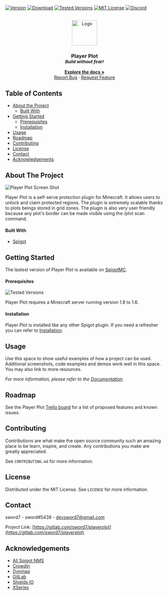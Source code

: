 <!-- PROJECT SHIELDS -->
<!--
*** I'm using markdown "reference style" links for readability.
*** Reference links are enclosed in brackets [ ] instead of parentheses ( ).
*** See the bottom of this document for the declaration of the reference variables
*** for contributors-url, forks-url, etc. This is an optional, concise syntax you may use.
*** https://www.markdownguide.org/basic-syntax/#reference-style-links
-->
[![Version][version-shield]][version-url]
[![Download][download-shield]][download-url]
[![Tested Versions][tested-shield]][tested-url]
[![MIT License][license-shield]][license-url]
[![Discord][discord-shield]][discord-url]

<!-- PROJECT LOGO -->
<br />
<div align="center">
  <a href="https://gitlab.com/sword7/playerplot">
    <img src="https://assets.gitlab-static.net/uploads/-/system/project/avatar/11067249/playerplot.png" alt="Logo" width="80" height="80">
  </a>

  ### Player Plot <br><sub>*Build without fear!*</sub>
  **[Explore the docs »](https://gitlab.com/sword7/playerplot)**
  <br/>
  [Report Bug](https://discord.com/invite/hKTXQBH)
  ·
  [Request Feature](https://discord.com/invite/hKTXQBH)
</div>

<!-- TABLE OF CONTENTS -->
## Table of Contents

* [About the Project](#about-the-project)
  * [Built With](#built-with)
* [Getting Started](#getting-started)
  * [Prerequisites](#prerequisites)
  * [Installation](#installation)
* [Usage](#usage)
* [Roadmap](#roadmap)
* [Contributing](#contributing)
* [License](#license)
* [Contact](#contact)
* [Acknowledgements](#acknowledgements)

<!-- ABOUT THE PROJECT -->
## About The Project

![Player Plot Screen Shot](https://eclipsekingdom.com/gallery/albums/Player_Plot/big/cover.png)

Player Plot is a self-serve protection plugin for Minecraft. It allows users to unlock and claim protected regions. The plugin is extremely scalable thanks to plots beings stored in grid zones. The plugin is also very user friendly because any plot's border can be made visible using the /plot scan command.

#### Built With

* [Spigot](https://www.spigotmc.org/)


<!-- GETTING STARTED -->
## Getting Started

The lastest version of Player Plot is available on [SpigotMC](https://www.spigotmc.org/resources/player-plot.68033/).

#### Prerequisites

![Tested Versions][tested-shield]

Player Plot requires a Minecraft server running version 1.8 to 1.6.

#### Installation

Player Plot is installed like any other Spigot plugin. If you need a refresher you can refer to [Installation](https://gitlab.com/sword7/playerplot/-/wikis/setup/installation).

<!-- USAGE EXAMPLES -->
## Usage

Use this space to show useful examples of how a project can be used. Additional screenshots, code examples and demos work well in this space. You may also link to more resources.

_For more information, please refer to the [Documentation](https://gitlab.com/sword7/playerplot/-/wikis/home)._

<!-- ROADMAP -->
## Roadmap

See the Player Plot [Trello board](https://trello.com/b/SBzUNtZC/player-plot) for a list of proposed features and known issues.

<!-- CONTRIBUTING -->
## Contributing

Contributions are what make the open source community such an amazing place to be learn, inspire, and create. Any contributions you make are greatly appreciated.

See `CONTRIBUTING.md` for more information.

<!-- LICENSE -->
## License

Distributed under the MIT License. See `LICENSE` for more information.

<!-- CONTACT -->
## Contact

sword7 - sword#5439 - devsword7@gmail.com

Project Link: [https://gitlab.com/sword7/playerplot](https://gitlab.com/sword7/playerplot)

<!-- ACKNOWLEDGEMENTS -->
## Acknowledgements

* [All Spigot NMS](https://github.com/Jacxk/all-spigot-nms)
* [Crowdin](https://crowdin.com/)
* [Dynmap](https://github.com/webbukkit/dynmap)
* [GitLab](https://gitlab.com)
* [Shields IO](https://shields.io/)
* [XSeries](https://github.com/CryptoMorin/XSeries)


<!-- MARKDOWN LINKS & IMAGES -->
<!-- https://www.markdownguide.org/basic-syntax/#reference-style-links -->
[version-shield]: https://img.shields.io/spiget/version/68033?label=&labelColor=EE22EE&color=FF55FF
[version-url]: https://www.spigotmc.org/resources/player-plot.68033/
[download-shield]: https://img.shields.io/spiget/downloads/68033?&color=efb61c&style=flat-square&logo=image%2Fx-icon%3Bbase64%2CAAABAAEAEBAQAAAAAAAoAQAAFgAAACgAAAAQAAAAIAAAAAEABAAAAAAAgAAAAAAAAAAAAAAAEAAAAAAAAAAAAAAAAND%2FAOhGOgA%2F6OIAAAAAAAAAAAAAAAAAAAAAAAAAAAAAAAAAAAAAAAAAAAAAAAAAAAAAAAAAAAAAAAAAAAAAAAAAAiAAAAAAAAACIAAAAAAAAAIgAAAAAAAAAAAAAAAAAAABEAAAAzMQABEQAAARMzEBERARERETMxERAAAAARMzEAAAAAAAETMwAAAAAAABEwAAAAAAAAERAAAAAAAAABAAAAAAAAAAEAAAAAAAAAAAAAAAAAAAAAAAAAD%2F%2BQAA%2F%2FkAAP%2F5AAD%2F8AAA%2BDAAAPAgAAAAAAAAAAEAAAADAADwDwAA%2FB8AAPwfAAD8HwAA%2Fj8AAP4%2FAADwBwAA
[download-url]: https://www.spigotmc.org/resources/player-plot.68033/
[license-shield]: https://img.shields.io/badge/license-MIT-blue?style=flat-square
[tested-shield]: https://img.shields.io/spiget/tested-versions/68033?style=flat-square
[tested-url]: https://www.spigotmc.org/resources/player-plot.68033/
[license-url]: https://gitlab.com/sword7/playerplot/-/blob/master/LICENSE
[discord-shield]: https://img.shields.io/discord/623658924079448074?label=&style=flat&labelColor=697ec4&color=8196de&logoColor=ffffff&logo=Discord&logoWidth=20
[discord-url]: https://discord.com/invite/hKTXQBH
[product-screenshot]: images/screenshot.png
